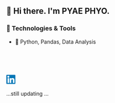 ## 👋 Hi there. I'm PYAE PHYO.

<!-- 
![DARK's GitHub stats](https://github-readme-stats.vercel.app/api?username=Pyae-Phyo-Lin&show_icons=true&theme=dark)
[![Top Langs](https://github-readme-stats.vercel.app/api/top-langs/?username=yourusername&layout=compact)](https://github.com/anuraghazra/github-readme-stats)
-->

### 🔧 Technologies & Tools
- 🐍 Python, Pandas, Data Analysis
<!-- - 🛠 Kotlin, Kotlin Multiplatform (KMP)-->
 
<br><br>



<br>
<a href="https://www.linkedin.com/in/pyae-phyo-lin" target="_blank">
  <img align="center" alt="minat | Linkedin" width="24px" src="https://github.com/SatYu26/SatYu26/blob/master/Assets/Linkedin.svg" />
</a>
<br><br>
...still updating ...

<!--
**Pyae-Phyo-Lin/Pyae-Phyo-Lin** is a ✨ _special_ ✨ repository because its `README.md` (this file) appears on your GitHub profile.

Here are some ideas to get you started:

- 🔭 I’m currently working on ...
- 🌱 I’m currently learning ...
- 👯 I’m looking to collaborate on ...
- 🤔 I’m looking for help with ...
- 💬 Ask me about ...
- 📫 How to reach me: ...
- 😄 Pronouns: ...
- ⚡ Fun fact: ...
-->
